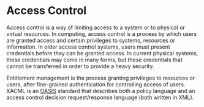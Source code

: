 # Access Control

Access control is a way of limiting access to a system or to physical or
virtual resources. In computing, access control is a process by which
users are granted access and certain privileges to systems, resources or
information. In older access control systems, users must present
credentials before they can be granted access. In current physical
systems, these credentials may come in many forms, but these credentials
that cannot be transferred in order to provide a heavy security.

Entitlement management is the process granting privileges to resources
or users, after fine-grained authentication for controlling access of
users. XACML is an [OASIS](http://www.oasis-open.org) standard that
describes both a policy language and an access control decision
request/response language (both written in XML).


